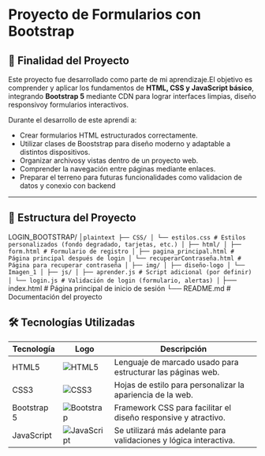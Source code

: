 # Proyecto de Formularios con Bootstrap

## 🎯 Finalidad del Proyecto

Este proyecto fue desarrollado como parte de mi aprendizaje.El objetivo es comprender y aplicar los fundamentos de **HTML, CSS y JavaScript básico**, integrando **Bootstrap 5** mediante CDN para lograr interfaces limpias, diseño responsivoy formularios interactivos.

Durante el desarrollo de este aprendí a:

- Crear formularios HTML estructurados correctamente.
- Utilizar clases de Booststrap para diseño moderno y adaptable a distintos dispositivos.
- Organizar archivosy vistas dentro de un proyecto web.
- Comprender la navegación entre páginas mediante enlaces.
- Preparar el terreno para futuras funcionalidades como validacion de datos y conexio con backend
---

## 📁 Estructura del Proyecto

LOGIN_BOOTSTRAP/
│```plaintext
├── CSS/
│ └── estilos.css # Estilos personalizados (fondo degradado, tarjetas, etc.)
│
├── html/
│ ├── form.html # Formulario de registro
│ ├── pagina_principal.html # Página principal después de login
│ └── recuperarContraseña.html # Página para recuperar contraseña
│
├── img/
│ ├── diseño-logo
│ └── Imagen_1
│
├── js/
│ ├── aprender.js # Script adicional (por definir)
│ └── login.js # Validación de login (formulario, alertas)
│```
├── index.html # Página principal de inicio de sesión
└── README.md # Documentación del proyecto

## 🛠 Tecnologías Utilizadas

| Tecnología      | Logo     | Descripción                                                                 |
|----------------|----------|------------------------------------------------------------------------------|
| HTML5          | ![HTML5](https://img.shields.io/badge/HTML5-E34F26?logo=html5&logoColor=white) | Lenguaje de marcado usado para estructurar las páginas web.           |          |
| CSS3           | ![CSS3](https://img.shields.io/badge/CSS3-1572B6?logo=css3&logoColor=white)   | Hojas de estilo para personalizar la apariencia de la web.            |
| Bootstrap 5    | ![Bootstrap](https://img.shields.io/badge/Bootstrap-7952B3?logo=bootstrap&logoColor=white) | Framework CSS para facilitar el diseño responsive y atractivo.        |
| JavaScript     | ![JavaScript](https://img.shields.io/badge/JavaScript-F7DF1E?logo=javascript&logoColor=black) | Se utilizará más adelante para validaciones y lógica interactiva.     |
